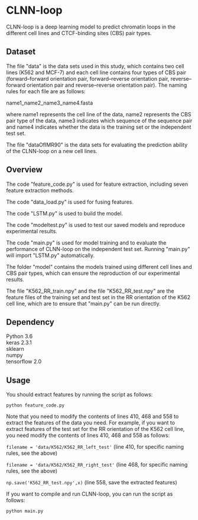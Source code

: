 # CLNN-loop
CLNN-loop is a deep learning model to predict chromatin loops in the different cell lines and CTCF-binding sites (CBS) pair types.

## Dataset
The file "data" is the data sets used in this study, which contains two cell lines (K562 and MCF-7) and each cell line contains four types of CBS pair (forward–forward orientation pair, forward–reverse orientation pair, reverse–forward orientation pair and reverse–reverse orientation pair). The naming rules for each file are as follows:

name1_name2_name3_name4.fasta

where name1 represents the cell line of the data, name2 represents the CBS pair type of the data, name3 indicates which sequence of the sequence pair and name4 indicates whether the data is the training set or the independent test set.

The file "dataOfIMR90" is the data sets for evaluating the prediction ability of the CLNN-loop on a new cell lines.

## Overview
 
The code "feature_code.py" is used for feature extraction, including seven feature extraction methods. 

The code "data_load.py" is used for fusing features.

The code "LSTM.py" is used to build the model.

The code "modeltest.py" is used to test our saved models and reproduce experimental results.

The code "main.py" is used for model training and to evaluate the performance of CLNN-loop on the independent test set. Running "main.py" will import "LSTM.py" automatically.

The folder "model" contains the models trained using different cell lines and CBS pair types, which can ensure the reproduction of our experimental results.

The file "K562_RR_train.npy" and the file "K562_RR_test.npy" are the feature files of the training set and test set in the RR orientation of the K562 cell line, which are to ensure that "main.py" can be run directly.
## Dependency
Python 3.6   
keras  2.3.1  
sklearn  
numpy  
tensorflow 2.0

## Usage
You should extract features by running the script as follows: 

`python feature_code.py`  

Note that you need to modify the contents of lines 410, 468 and 558 to extract the features of the data you need. For example, if you want to extract features of the test set for the RR orientation of the K562 cell line, you need modify the contents of lines 410, 468 and 558 as follows:

`filename = 'data/K562/K562_RR_left_test'` (line 410, for specific naming rules, see the above)

`filename = 'data/K562/K562_RR_right_test'` (line 468, for specific naming rules, see the above)

`np.save('K562_RR_test.npy',x)` (line 558, save the extracted features)

If you want to compile and run CLNN-loop, you can run the script as follows:  

`python main.py`
